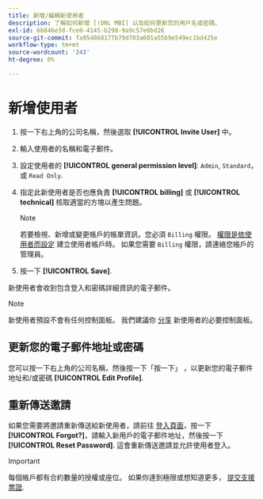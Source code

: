 ```yaml
---
title: 新增/編輯新使用者
description: 了解如何新增 [!DNL MBI] 以及如何更新您的用戶名或密碼。
exl-id: 6b846e3d-fce0-4145-b298-9a9c57e6bd26
source-git-commit: fa954868177b79d703a601a55b9e549ec1bd425e
workflow-type: tm+mt
source-wordcount: '243'
ht-degree: 0%

---
```


# 新增使用者

1. 按一下右上角的公司名稱，然後選取 **[!UICONTROL Invite User]** 中。
1. 輸入使用者的名稱和電子郵件。
1. 設定使用者的 **[!UICONTROL general permission level]**: `Admin`, `Standard`，或 `Read Only`.
1. 指定此新使用者是否也應負責 **[!UICONTROL billing]** 或 **[!UICONTROL technical]** 核取適當的方塊以產生問題。

   >[!NOTE]
   >
   >若要檢視、新增或變更帳戶的帳單資訊，您必須 `Billing` 權限。 [權限是依使用者而設定](../../administrator/user-management/user-management.md) 建立使用者帳戶時。 如果您需要 `Billing` 權限，請連絡您帳戶的管理員。

1. 按一下 **[!UICONTROL Save]**.

新使用者會收到包含登入和密碼詳細資訊的電子郵件。

>[!NOTE]
>
>新使用者預設不會有任何控制面板。 我們建議你 [分享](../../data-user/dashboards/share-dashboard-with-users.md) 新使用者的必要控制面板。

## 更新您的電子郵件地址或密碼

您可以按一下右上角的公司名稱，然後按一下「按一下」 ，以更新您的電子郵件地址和/或密碼 **[!UICONTROL Edit Profile]**.

## 重新傳送邀請

如果您需要將邀請重新傳送給新使用者，請前往 [登入頁面](https://dashboard.rjmetrics.com)，按一下 **[!UICONTROL Forgot?]**，請輸入新用戶的電子郵件地址，然後按一下 **[!UICONTROL Reset Password]**. 這會重新傳送邀請並允許使用者登入。

>[!IMPORTANT]
>
>每個帳戶都有合約數量的授權或座位。 如果你達到極限或想知道更多， [提交支援票證](https://experienceleague.adobe.com/docs/commerce-knowledge-base/kb/troubleshooting/miscellaneous/mbi-service-policies.html?lang=en).
